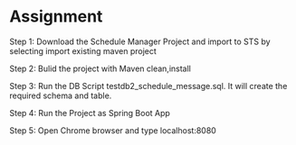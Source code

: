 # Assignment
Step 1: Download the Schedule Manager Project and import to STS by selecting import existing maven project

Step 2: Bulid the project with Maven clean,install

Step 3: Run the DB Script testdb2_schedule_message.sql. It will create the required schema and table.

Step 4: Run the Project as Spring Boot App

Step 5: Open Chrome browser and type localhost:8080
